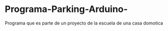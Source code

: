 # Programa-Parking-Arduino-
Programa que es parte de un proyecto de la escuela de una casa domotica
